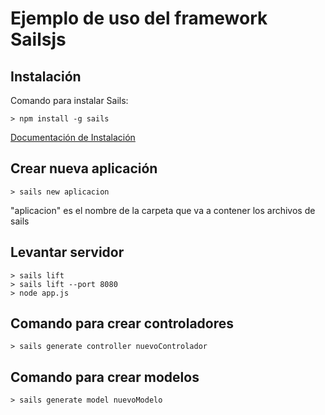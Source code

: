 # Ejemplo de uso del framework Sailsjs

## Instalación

Comando para instalar Sails:

```
> npm install -g sails
```

[Documentación de Instalación](https://sailsjs.com/get-started)

## Crear nueva aplicación

```
> sails new aplicacion
```
"aplicacion" es el nombre de la carpeta que va a contener los archivos de sails

## Levantar servidor

```
> sails lift
> sails lift --port 8080
> node app.js
```

## Comando para crear controladores

```
> sails generate controller nuevoControlador
```

## Comando para crear modelos

```
> sails generate model nuevoModelo
```